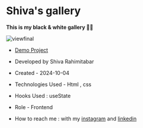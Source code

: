# Shiva's gallery

**This is my black & white gallery 🖤🤍**

![viewfinal](https://user-images.githubusercontent.com/109727844/204102879-086fee63-9bda-43b2-a1aa-49879c3f2d39.jpg)



- [Demo Project](https://pouria-farahani-developer.github.io/Accordion-Menu-By-React/)

- Developed by Shiva Rahimitabar

- Created - 2024-10-04

- Technologies Used - Html , css

- Hooks Used : useState 

- Role - Frontend

- How to reach me : with my [instagram](https://www.instagram.com/shiva.rahimitabar.dev) and [linkedin](https://www.linkedin.com/in/shiva-rahimitabar-7477b432b/)
